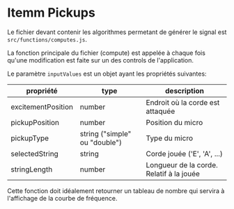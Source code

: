 # Itemm Pickups

Le fichier devant contenir les algorithmes permetant de générer le signal est `src/functions/computes.js`. 

La fonction principale du fichier (compute) est appelée à chaque fois qu'une modification est faite sur un des controls de l'application.

Le paramètre `inputValues` est un objet ayant les propriétés suivantes:

| propriété          | type                          | description                              |
|--------------------|-------------------------------|------------------------------------------|
| excitementPosition | number                        | Endroit où la corde est attaquée         |
| pickupPosition     | number                        | Position du micro                        |
| pickupType         | string ("simple" ou "double") | Type du micro                            |
| selectedString     | string                        | Corde jouée ('E', 'A', ...)              |
| stringLength       | number                        | Longueur de la corde. Relatif à la jouée |


Cette fonction doit idéalement retourner un tableau de nombre qui servira à l'affichage de la courbe de fréquence.
